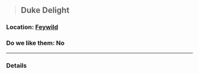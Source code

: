 >## Duke Delight

### Location: [Feywild](../../Locations/Feywild.md)

### Do we like them: No

***

### Details